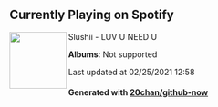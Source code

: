 ## Currently Playing on Spotify

[<img align="left" width="100" src="https://i.scdn.co/image/ab67616d0000b2735d9089762bed2d703725c27b">](https://open.spotify.com/album/04ebYhavcGBpHqImHLMyml)

Slushii - LUV U NEED U

**Albums**: Not supported

Last updated at 02/25/2021 12:58

#### Generated with [20chan/github-now](https://github.com/20chan/github-now)


<!--
**20chan/20chan** is a ✨ _special_ ✨ repository because its `README.md` (this file) appears on your GitHub profile.

Here are some ideas to get you started:

- 🔭 I’m currently working on ...
- 🌱 I’m currently learning ...
- 👯 I’m looking to collaborate on ...
- 🤔 I’m looking for help with ...
- 💬 Ask me about ...
- 📫 How to reach me: ...
- 😄 Pronouns: ...
- ⚡ Fun fact: ...
-->
